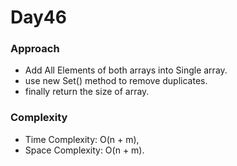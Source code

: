 # Day46

### Approach

- Add All Elements of both arrays into Single array.
- use new Set() method to remove duplicates.
- finally return the size of array.

### Complexity

- Time Complexity: O(n + m),
- Space Complexity: O(n + m).
